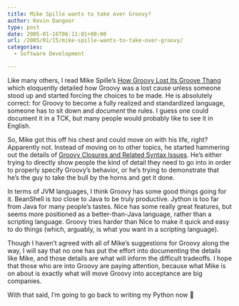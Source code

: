 ```yaml
---
title: Mike Spille wants to take over Groovy?
author: Kevin Dangoor
type: post
date: 2005-01-16T06:11:01+00:00
url: /2005/01/15/mike-spille-wants-to-take-over-groovy/
categories:
  - Software Development

---
```

Like many others, I read Mike Spille&#8217;s [How Groovy Lost Its Groove Thang][1] which eloquently detailed how Groovy was a lost cause unless someone stood up and started forcing the choices to be made. He is absolutely correct: for Groovy to become a fully realized and standardized language, someone has to sit down and _document_ the rules. I guess one could document it in a TCK, but many people would probably like to see it in English.

So, Mike got this off his chest and could move on with his life, right? Apparently not. Instead of moving on to other topics, he started hammering out the details of [Groovy Closures and Related Syntax Issues][2]. He&#8217;s either trying to directly show people the kind of detail they need to go into in order to properly specify Groovy&#8217;s behavior, or he&#8217;s trying to demonstrate that he&#8217;s the guy to take the bull by the horns and get it done.

In terms of JVM languages, I think Groovy has some good things going for it. BeanShell is _too_ close to Java to be truly productive. Jython is too far from Java for many people&#8217;s tastes. Nice has some really great features, but seems more positioned as a better-than-Java language, rather than a scripting language. Groovy tries harder than Nice to make it quick and easy to do things (which, arguably, is what you want in a scripting language).

Though I haven&#8217;t agreed with all of Mike&#8217;s suggestions for Groovy along the way, I will say that no one has put the effort into documenting the details like Mike, and those details are what will inform the difficult tradeoffs. I hope that those who are into Groovy are paying attention, because what Mike is on about is exactly what will move Groovy into acceptance are big companies.

With that said, I&#8217;m going to go back to writing my Python now 🙂

 [1]: http://www.pyrasun.com/mike/mt/archives/2005/01/09/20.57.06/index.html
 [2]: http://www.pyrasun.com/mike/mt/archives/2005/01/13/21.56.41/index.html "Pyrasun 2.0 - The Spille Blog: Groovy Closures and Related Syntax Issues"
